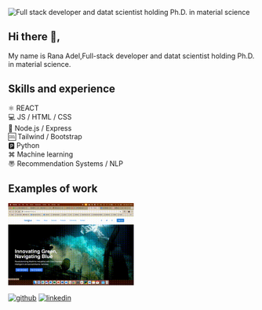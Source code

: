 ![Full stack developer and datat scientist holding Ph.D. in material science](https://arturssmirnovs.github.io/github-profile-readme-generator/images/banner.png)

## Hi there 👋,
My name is Rana Adel,Full-stack developer and datat scientist holding Ph.D. in material science.

## Skills and experience
⚛️  REACT \
💻 JS / HTML / CSS\
🔳 Node.js / Express\
🆒 Tailwind / Bootstrap \
🅿️ Python \
⌘ Machine learning \
〠 Recommendation Systems / NLP 

## Examples of work
<img src='https://github.com/RoadRana/RoadRana/blob/main/Screen%20Recording%202024-09-09%20at%2016.45.06.gif' alt='ROV' width='256'>

[<img src='https://cdn.jsdelivr.net/npm/simple-icons@3.0.1/icons/github.svg' alt='github' height='40'>](https://github.com/RoadRana)  [<img src='https://cdn.jsdelivr.net/npm/simple-icons@3.0.1/icons/linkedin.svg' alt='linkedin' height='40'>](https://www.linkedin.com/in/rana-adel-794337a7/)  


